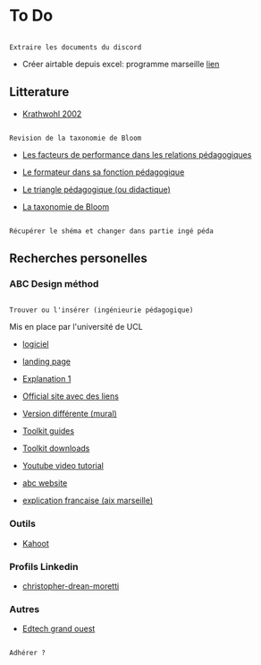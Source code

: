 # To Do

```{note}

Extraire les documents du discord

```


- Créer airtable depuis excel: programme marseille [lien](https://docs.google.com/spreadsheets/d/1JeTSwUaqVX8dfh_8ebiFpvHIX15YmjE5tQih1u9Pzgs/edit?gid=825431636#gid=825431636)


## Litterature

- [Krathwohl 2002](https://sci-hub.arizonastockbroker.com/10.2307/1477405)

```{note}

Revision de la taxonomie de Bloom

```

- [Les facteurs de performance dans les relations pédagogiques](https://tpdemain.com/module/les-facteurs-de-performances-dans-les-relations-pedagogiques/)
- [Le formateur dans sa fonction pédagogique](https://tpdemain.com/module/le-formateur-dans-sa-fonction-pedagogique/)
- [Le triangle pédagogique (ou didactique)](https://tpdemain.com/module/le-triangle-pedagogique-ou-didactique/)



- [La taxonomie de Bloom](https://tpdemain.com/module/la-taxonomie-de-bloom/)

```{note}

Récupérer le shéma et changer dans partie ingé péda

```


## Recherches personelles

### ABC Design méthod

```{note}

Trouver ou l'insérer (ingénieurie pédagogique)

```

Mis en place par l'université de UCL

- [logiciel](https://www.ucl.ac.uk/learning-designer/viewer.php?uri=)
- [landing page](https://www.ucl.ac.uk/learning-designer/)

- [Explanation 1](https://blogs.ucl.ac.uk/abc-ld/home/online-abc/)

- [Official site avec des liens](https://abc-ld.org/online-abc-ld/)


- [Version différente (mural)](https://mural.co/pricing)

- [Toolkit guides](https://abc-ld.org/abc-learning-design-toolkit-2020/)

- [Toolkit downloads](https://abc-ld.org/download-abc/)

- [Youtube video tutorial](https://www.youtube.com/watch?v=4pnv_sFT8pQ)

- [abc website](https://abc-ld.org/)

- [explication francaise (aix marseille)](https://www.pedagogie.ac-aix-marseille.fr/jcms/c_11193616/en/scenariser-sa-formation-un-kit-et-une-methode-de-scenarisation-a-la-carte)



### Outils

- [Kahoot]()

### Profils Linkedin

- [christopher-drean-moretti](https://www.linkedin.com/in/christopher-drean-moretti/recent-activity/documents/)



### Autres

- [Edtech grand ouest](https://edtechgrandouest.fr/jadhere/)

```{note}

Adhérer ?


```